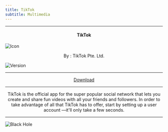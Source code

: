 ```yaml
---
title: TikTok
subtitle: Multimedia
---
```

---

<h4> <p align="center"> TikTok </p> </h4>

![Icon](https://rb.gy/drpbgh)

<p align="center"> By : TikTok Pte. Ltd. </p>

![Version](https://rb.gy/iphadn)

---

<p align ="center">
<a href="https://rb.gy/ffhbbd" class="btn btn-outline-success"> Download </a>
</p>

---

<p align="center">
TikTok is the official app for the super popular social network that lets you create and share fun videos with all your friends and followers. In order to take advantage of all that TikTok has to offer, start by setting up a user account —it'll only take a few seconds.
</p>

---

![Black Hole](https://rb.gy/z0dyyw)
